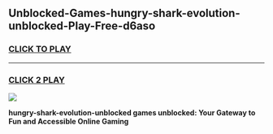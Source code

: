
## Unblocked-Games-hungry-shark-evolution-unblocked-Play-Free-d6aso
<h3>
<a href="https://premium76.site?title=hungry-shark-evolution-unblocked&ref=20M">CLICK TO PLAY</a></h3>
<hr>

<h3>
<a href="https://premium76.site?title=hungry-shark-evolution-unblocked&ref=20M">CLICK 2 PLAY</a>
  
</h3>

<a href="https://premium76.site?title=hungry-shark-evolution-unblocked&ref=19M"><img src="https://clearcache.store/games.png"></a>


**hungry-shark-evolution-unblocked games unblocked: Your Gateway to Fun and Accessible Online Gaming**
